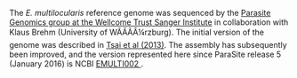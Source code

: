 [//]: # (Created by ./bin/manage_files.pl from ./species/Echinococcus_multilocularis/PRJEB122/Echinococcus_multilocularis_PRJEB122.assembly.html on Thu Jun 11 13:44:05 2020)
The _E. multilocularis_ reference genome was sequenced by the [Parasite Genomics group at the Wellcome Trust Sanger Institute](http://www.sanger.ac.uk/research/projects/parasitegenomics/) in collaboration with Klaus Brehm (University of WÃÂÃÂ¼rzburg). The initial version of the genome was described in [Tsai et al (2013)](http://europepmc.org/abstract/MED/23485966/). The assembly has subsequently been improved, and the version represented here since ParaSite release 5 (January 2016) is NCBI [EMULTI002 ](http://www.ncbi.nlm.nih.gov/assembly/GCA_000469725.3).
